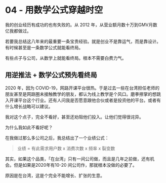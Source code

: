 # 04 - 用数学公式穿越时空

我的创业经历有成功的也有失败的。从 2012 年，从营业额月数十万到GMV月数亿我都做过。

若要我总结这八年来的最重要一条宝贵经验。就是创业不是靠运气，而是靠设计。有时候甚至是一条数学公式就能看终局。

有些点子与公司，从数学上就能看终局。根本不需要白费力气。

## 用逆推法 + 数学公式预先看终局

2020 年，因为 COVID-19，网路开课平台很热。于是过去一些在台湾担任老师的朋友甚至是网路圈未接触教学的朋友，都认为线上教学是个风口。磨拳擦掌的想跳入开课平台这个行业。还有人问我是否愿意跟他合伙或者是投资他的平台。或者有什么增长战略可以建议。

我对这个点子，完全不看好，甚至还劝阻他们投入。让他们觉得很诧异。

为什么我如此不看好呢？

在我做过那么多公司之后，我总结出了一个业绩公式：

> 业绩 = 有此需求用户数 x 消费次数 x 频率 x 裂变数

其实，如果这个品类，「在台湾」只有一间公司做，而且是几年之前做，还有机会。但是如果是2020年有10-20 间公司作，那就根本没做的必要了。

原因是在台湾，这是个完全不能增长、扩张的生意。
